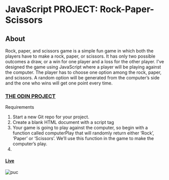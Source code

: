 # JavaScript PROJECT: Rock-Paper-Scissors
## About
Rock, paper, and scissors game is a simple fun game in which both the players have to make a rock, paper, or scissors. It has only two possible outcomes a draw, or a win for one player and a loss for the other player. I've designed the game using JavaScript where a player will be playing against the computer. The player has to choose one option among the rock, paper, and scissors. A random option will be generated from the computer’s side and the one who wins will get one point every time. 
### [ THE ODIN PROJECT](https://www.theodinproject.com/lessons/foundations-rock-paper-scissors)
Requirements
1. Start a new Git repo for your project.
2. Create a blank HTML document with a script tag
3. Your game is going to play against the computer, so begin with a function called computerPlay that will randomly return either ‘Rock’, ‘Paper’ or ‘Scissors’. We’ll use this function in the game to make the computer’s play.
4. 
#### [Live](https://artanmerko.github.io/rock-paper-scissors/)
![puc](https://user-images.githubusercontent.com/97398977/162271824-e6a55d8f-1026-4995-8645-b2b021fa53db.png)
